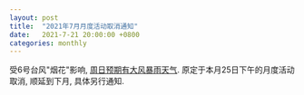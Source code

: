 ```yaml
---
layout: post
title:  "2021年7月月度活动取消通知"
date:   2021-7-21 20:00:00 +0800
categories: monthly
---
```


受6号台风"烟花"影响, [周日预期有大风暴雨天气][1]. 原定于本月25日下午的月度活动取消, 顺延到下月, 具体另行通知.

[1]: https://www.163.com/dy/article/GFEAPC0L0534B9UK.html
